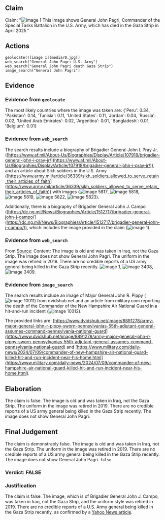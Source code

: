 ## Claim
Claim: "![image 1](media/0.jpg) This image shows General John Pagri, Commander of the Special Tasks Battalion in the U.S. Army, which has died in the Gaza Strip in April 2025."

## Actions
```
geolocate(![image 1](media/0.jpg))
web_search("General John Pagri U.S. Army")
web_search("General John Pagri death Gaza Strip")
image_search("General John Pagri")
```

## Evidence
### Evidence from `geolocate`
The most likely countries where the image was taken are: {'Peru': 0.34, 'Pakistan': 0.14, 'Tunisia': 0.11, 'United States': 0.11, 'Jordan': 0.04, 'Russia': 0.02, 'United Arab Emirates': 0.02, 'Argentina': 0.01, 'Bangladesh': 0.01, 'Belgium': 0.01}

### Evidence from `web_search`
The search results include a biography of Brigadier General John I. Pray Jr. ([https://www.af.mil/About-Us/Biographies/Display/Article/107918/brigadier-general-john-i-pray-jr/](https://www.af.mil/About-Us/Biographies/Display/Article/107918/brigadier-general-john-i-pray-jr/)), and an article about Sikh soldiers in the U.S. Army ([https://www.army.mil/article/36339/sikh_soldiers_allowed_to_serve_retain_their_articles_of_faith](https://www.army.mil/article/36339/sikh_soldiers_allowed_to_serve_retain_their_articles_of_faith)) with images (![image 5817](media/2025-08-29_19-28-1756495728-701519.jpg), ![image 5818](media/2025-08-29_19-28-1756495729-773948.jpg), ![image 5819](media/2025-08-29_19-28-1756495732-081249.jpg), ![image 5822](media/2025-08-29_19-28-1756495733-564827.jpg), ![image 5823](media/2025-08-29_19-28-1756495734-427775.jpg)).

Additionally, there is a biography of Brigadier General John J. Campo ([https://dc.ng.mil/News/Biographies/Article/1512717/brigadier-general-john-j-campo/](https://dc.ng.mil/News/Biographies/Article/1512717/brigadier-general-john-j-campo/)), which includes the image provided in the claim (![image 1](media/0.jpg)).


### Evidence from `web_search`
From [Source](https://uk.news.yahoo.com/photo-us-army-general-killed-110919596.html): 
Content: The image is old and was taken in Iraq, not the Gaza Strip. The image does not show General John Pagri. The uniform in the image was retired in 2019. There are no credible reports of a US army general being killed in the Gaza Strip recently. ![image 1](media/0.jpg), ![image 3408](media/2025-08-06_14-13-1754489602-607592.jpg), ![image 3409](media/2025-08-06_14-13-1754489604-621144.jpg).


### Evidence from `image_search`
The search results include an image of Major General John R. Pippy (![image 10011](media/2025-08-30_06-55-1756536941-978798.jpg)) from dvidshub.net and an article from military.com reporting the death of the Commander of the New Hampshire Air National Guard in a hit-and-run incident (![image 10012](media/2025-08-30_06-55-1756536942-130114.jpg)).

The provided links are: [https://www.dvidshub.net/image/8891278/army-major-general-john-r-pippy-sworn-pennsylvanias-55th-adjutant-general-assumes-command-pennsylvania-national-guard](https://www.dvidshub.net/image/8891278/army-major-general-john-r-pippy-sworn-pennsylvanias-55th-adjutant-general-assumes-command-pennsylvania-national-guard) and [https://www.military.com/daily-news/2024/07/09/commander-of-new-hampshire-air-national-guard-killed-hit-and-run-incident-near-his-home.html](https://www.military.com/daily-news/2024/07/09/commander-of-new-hampshire-air-national-guard-killed-hit-and-run-incident-near-his-home.html).


## Elaboration
The claim is false. The image is old and was taken in Iraq, not the Gaza Strip. The uniform in the image was retired in 2019. There are no credible reports of a US army general being killed in the Gaza Strip recently. The image does not show General John Pagri.


## Final Judgement
The claim is demonstrably false. The image is old and was taken in Iraq, not the Gaza Strip. The uniform in the image was retired in 2019. There are no credible reports of a US army general being killed in the Gaza Strip recently. The image does not show General John Pagri. `false`

### Verdict: FALSE

### Justification
The claim is false. The image, which is of Brigadier General John J. Campo, was taken in Iraq, not the Gaza Strip, and the uniform style was retired in 2019. There are no credible reports of a U.S. Army general being killed in the Gaza Strip recently, as confirmed by a [Yahoo News article](https://uk.news.yahoo.com/photo-us-army-general-killed-110919596.html).

